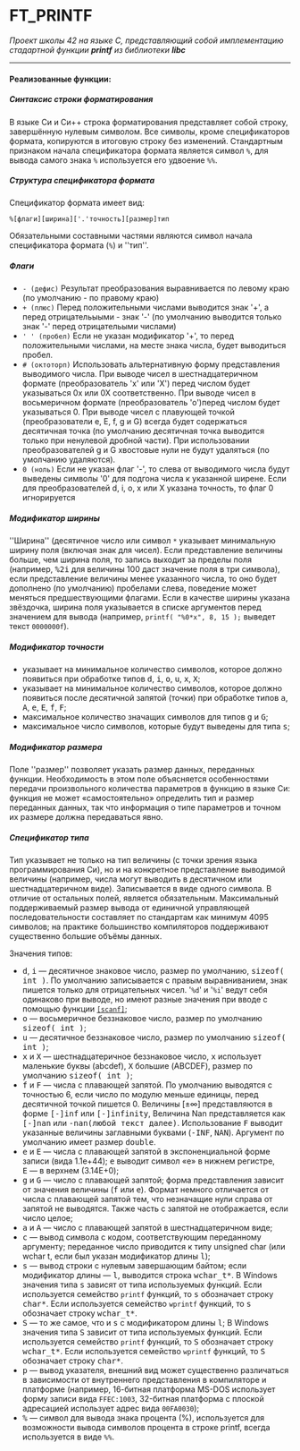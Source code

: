 <h1>FT_PRINTF</h1>

<i>Проект школы 42 на языке С, представляющий собой имплементацию стадартной функции <b>printf</b> из библиотеки <b>libc</b></i><br>
___________________________________________________
<h4>Реализованные функции:</h4>
<h5>Синтаксис строки форматирования</h5>

В языке Си и Си++ строка форматирования представляет собой строку, завершённую нулевым символом. Все символы, кроме спецификаторов формата, копируются в итоговую строку без изменений. Стандартным признаком начала спецификатора формата является символ <code>%</code>, для вывода самого знака <code>%</code> используется его удвоение <code>%%</code>.

<h5>Структура спецификатора формата</h5>
Спецификатор формата имеет вид:

 <code>%[флаги][ширина]['.'точность][размер]тип</code>

Обязательными составными частями являются символ начала спецификатора формата (<code>%</code>) и ''тип''.

<h5>Флаги</h5>
<ul>
<li>
<code>- (дефис)</code>	Результат преобразования выравнивается по левому краю (по умолчанию - по правому краю)
</li>
<li>
<code>+ (плюс)</code>	Перед положительными числами выводится знак '+', а перед отрицательыыми - знак '-' (по умолчанию выводится только знак '-' перед отрицательыми числами)
</li>
<li>
<code>' ' (пробел)</code>	Если не указан модификатор '+', то перед положительными числами, на месте знака числа, будет выводиться пробел.
</li>
<li><code># (октоторп)</code>	Использовать альтернативную форму представления выводимого числа. При выводе чисел в шестнадцатеричном формате (преобразователь 'х' или 'Х') перед числом будет указываться 0х или 0Х соответственно. При выводе чисел в восьмеричном формате (преобразователь 'о')перед числом будет указываться 0. При выводе чисел с плавующей точкой (преобразователи e, E, f, g и G) всегда будет содержаться десятичная точка (по умолчанию десятичная точка выводится только при ненулевой дробной части). При использовании преобразователей g и G хвостовые нули не будут удаляться (по умолчанию удаляются).
</li>
<li><code>0 (ноль)</code>	Если не указан флаг '-', то слева от выводимого числа будут выведены символы '0' для подгона числа к указанной ширене. Если для преобразователей d, i, o, x или X указана точность, то флаг 0 игнорируется
</li>
</ul>
<h5>Модификатор ширины</h5>
''Ширина'' (десятичное число или символ <code>*</code> указывает минимальную ширину поля (включая знак для чисел). Если представление величины больше, чем ширина поля, то запись выходит за пределы поля (например, <tt>%2i</tt> для величины 100 даст значение поля в три символа), если представление величины менее указанного числа, то оно будет дополнено (по умолчанию) пробелами слева, поведение может меняться предшествующими флагами. Если в качестве ширины указана звёздочка, ширина поля указывается в списке аргументов перед значением для вывода (например, <code>printf( "%0*x", 8, 15 );</code> выведет текст <code>0000000f</code>).
<h5>Модификатор точности</h5>
<ul>
<li>указывает на минимальное количество символов, которое должно появиться при обработке типов <tt>d</tt>, <tt>i</tt>, <tt>o</tt>, <tt>u</tt>, <tt>x</tt>, <tt>X</tt>;</li>
<li>указывает на минимальное количество символов, которое должно появиться после десятичной запятой (точки) при обработке типов <tt>a</tt>, <tt>A</tt>, <tt>e</tt>, <tt>E</tt>, <tt>f</tt>, <tt>F</tt>;</li>
<li>максимальное количество значащих символов для типов <tt>g</tt> и <tt>G</tt>;</li>
<li>максимальное число символов, которые будут выведены для типа <tt>s</tt>;</li>
</ul>
<h5>Модификатор размера</h5>
Поле ''размер'' позволяет указать размер данных, переданных функции. Необходимость в этом поле объясняется особенностями передачи произвольного количества параметров в функцию в языке Си: функция не может «самостоятельно» определить тип и размер переданных данных, так что информация о типе параметров и точном их размере должна передаваться явно.
<h5>Спецификатор типа</h5>
Тип указывает не только на тип величины (с точки зрения языка программирования Си), но и на конкретное представление выводимой величины (например, числа могут выводить в десятичном или шестнадцатеричном виде). Записывается в виде одного символа. В отличие от остальных полей, является обязательным. Максимальный поддерживаемый размер вывода от единичной управляющей последовательности составляет по стандартам как минимум 4095 символов; на практике большинство компиляторов поддерживают существенно большие объёмы данных.

Значения типов:
* <tt>d</tt>, <tt>i</tt> — десятичное знаковое число, размер по умолчанию, <tt>sizeof( int )</tt>. По умолчанию записывается с правым выравниванием, знак пишется только для отрицательных чисел. '<code>%d</code>' и '<code>%i</code>' ведут себя одинаково при выводе, но имеют разные значения при вводе с помощью функции <code>[[scanf]]()</code>;
* <tt>o</tt> — восьмеричное беззнаковое число, размер по умолчанию <tt>sizeof( int )</tt>;
* <tt>u</tt> — десятичное беззнаковое число, размер по умолчанию <tt>sizeof( int )</tt>;
* <tt>x</tt> и <tt>X</tt> — шестнадцатеричное беззнаковое число, <tt>x</tt> использует маленькие буквы (abcdef), <tt>X</tt> большие (ABCDEF), размер по умолчанию <tt>sizeof( int )</tt>;
* <tt>f</tt> и <tt>F</tt> — числа с плавающей запятой. По умолчанию выводятся с точностью 6, если число по модулю меньше единицы, перед десятичной точкой пишется 0. Величины [±∞] представляются в форме <tt>[-]inf</tt> или <tt>[-]infinity</tt>, Величина Nan представляется как <tt>[-]nan</tt> или <tt>-nan(любой текст далее)</tt>. Использование <tt>F</tt> выводит указанные величины заглавными буквами (<tt>-INF</tt>, <tt>NAN</tt>). Аргумент по умолчанию имеет размер <tt>double</tt>.
* <tt>e</tt> и <tt>E</tt> — числа с плавающей запятой в экспоненциальной форме записи (вида 1.1e+44); <tt>e</tt> выводит символ «e» в нижнем регистре, <tt>E</tt> — в верхнем (3.14E+0);
* <tt>g</tt> и <tt>G</tt> — число с плавающей запятой; форма представления зависит от значения величины (<tt>f</tt> или <tt>e</tt>). Формат немного отличается от числа с плавающей запятой тем, что незначащие нули справа от запятой не выводятся. Также часть с запятой не отображается, если число целое;
* <tt>a</tt> и <tt>A</tt> — число с плавающей запятой в шестнадцатеричном виде;
* <tt>c</tt> — вывод символа с кодом, соответствующим переданному аргументу; переданное число приводится к типу unsigned char (или wchar t, если был указан модификатор длины <tt>l</tt>);
* <tt>s</tt> — вывод строки с нулевым завершающим байтом; если модификатор длины — <tt>l</tt>, выводится строка <tt>wchar_t*</tt>. В Windows значения типа <tt>s</tt> зависят от типа используемых функций. Если используется семейство <code>printf</code> функций, то <tt>s</tt> обозначает строку <tt>char*</tt>. Если используется семейство <code>wprintf</code> функций, то <tt>s</tt> обозначает строку <tt>wchar_t*</tt>.
* <tt>S</tt> — то же самое, что и <tt>s</tt> с модификатором длины <tt>l</tt>; В Windows значения типа <tt>S</tt> зависит от типа используемых функций. Если используется семейство <code>printf</code> функций, то <tt>S</tt> обозначает строку <tt>wchar_t*</tt>. Если используется семейство <code>wprintf</code> функций, то <tt>S</tt> обозначает строку <tt>char*</tt>.
* <tt>p</tt> — вывод указателя, внешний вид может существенно различаться в зависимости от внутреннего представления в компиляторе и платформе (например, 16-битная платформа MS-DOS использует форму записи вида <code>FFEC:1003</code>, 32-битная платформа с плоской адресацией использует адрес вида <code>00FA0030</code>);
* <tt>%</tt> — символ для вывода знака процента (%), используется для возможности вывода символов процента в строке printf, всегда используется в виде <code>%%</code>.
